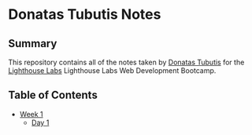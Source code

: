 # Donatas Tubutis Notes

## Summary

This repository contains all of the notes taken by [Donatas Tubutis](https://github.com/dktrdktr) for the [Lighthouse Labs](https://www.lighthouselabs.ca/) Lighthouse Labs Web Development Bootcamp.

## Table of Contents
* [Week 1](/Week_1)
  * [Day 1](/Week_1/Day_1)